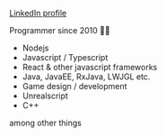 [LinkedIn profile](https://www.linkedin.com/in/viktor-s%C3%B6derstr%C3%B6m-6ba02162/)

Programmer since 2010 👨‍💻
- Nodejs
- Javascript / Typescript
- React & other javascript frameworks
- Java, JavaEE, RxJava, LWJGL etc. 
- Game design / development
- Unrealscript
- C++

among other things

<!--
**Florry/Florry** is a ✨ _special_ ✨ repository because its `README.md` (this file) appears on your GitHub profile.

Here are some ideas to get you started:

- 🔭 I’m currently working on ...
- 🌱 I’m currently learning ...
- 👯 I’m looking to collaborate on ...
- 🤔 I’m looking for help with ...
- 💬 Ask me about ...
- 📫 How to reach me: ...
- 😄 Pronouns: ...
- ⚡ Fun fact: ...
-->
